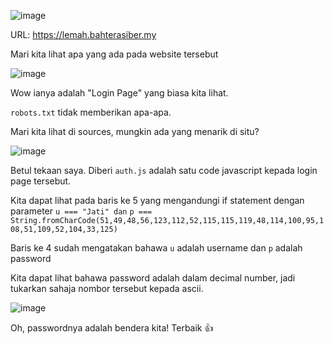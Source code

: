 ![image](https://github.com/6D756E6972/3108CTF/assets/129729880/cbe1ebd9-c1c8-4db7-b73d-8df24d941c4a)

URL: https://lemah.bahterasiber.my

Mari kita lihat apa yang ada pada website tersebut

![image](https://github.com/6D756E6972/3108CTF/assets/129729880/45935fa4-f9c0-4a24-afd3-49832c9f697c)

Wow ianya adalah "Login Page" yang biasa kita lihat.

`robots.txt` tidak memberikan apa-apa.

Mari kita lihat di sources, mungkin ada yang menarik di situ?

![image](https://github.com/6D756E6972/3108CTF/assets/129729880/84d3f1d6-d0fd-4afc-ab8a-b3f0acdfe00e)

Betul tekaan saya. Diberi `auth.js` adalah satu code javascript kepada login page tersebut.

Kita dapat lihat pada baris ke 5 yang mengandungi if statement dengan parameter `u === "Jati" dan` `p === String.fromCharCode(51,49,48,56,123,112,52,115,115,119,48,114,100,95,108,51,109,52,104,33,125)`

Baris ke 4 sudah mengatakan bahawa `u` adalah username dan `p` adalah password

Kita dapat lihat bahawa password adalah dalam decimal number, jadi tukarkan sahaja nombor tersebut kepada ascii.

![image](https://github.com/6D756E6972/3108CTF/assets/129729880/9d4cf6dc-76bb-4c4c-8c79-68d8d3708a20)

Oh, passwordnya adalah bendera kita! Terbaik 👍
